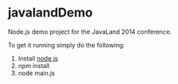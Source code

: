 javalandDemo
============

Node.js demo project for the JavaLand 2014 conference.

To get it running simply do the following:

1. Install [node.js](http://nodejs.org)
1. npm install
2. node main.js
